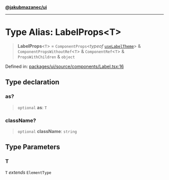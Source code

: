 [**@jakubmazanec/ui**](../README.md)

---

# Type Alias: LabelProps\<T\>

> **LabelProps**\<`T`\> = `ComponentProps`\<_typeof_
> [`useLabelTheme`](../variables/useLabelTheme.md)\> & `ComponentPropsWithoutRef`\<`T`\> &
> `ComponentRef`\<`T`\> & `PropsWithChildren` & `object`

Defined in:
[packages/ui/source/components/Label.tsx:16](https://github.com/jakubmazanec/tools/blob/acfa246dbb1035f65efb7fa114167a3cbefca108/packages/ui/source/components/Label.tsx#L16)

## Type declaration

### as?

> `optional` **as**: `T`

### className?

> `optional` **className**: `string`

## Type Parameters

### T

`T` _extends_ `ElementType`
